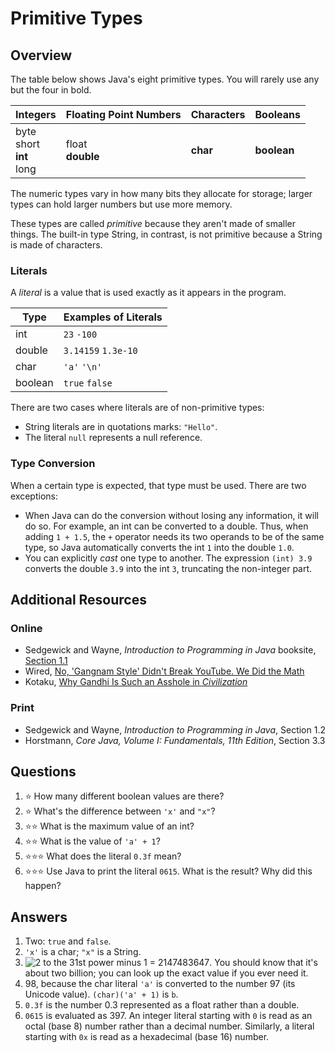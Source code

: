 # Primitive Types
## Overview
The table below shows Java's eight primitive types. You will rarely use any but the four in bold.

Integers | Floating Point Numbers | Characters | Booleans
-|-|-|-
byte<br>short<br>**int**<br>long | float<br>**double** | **char** | **boolean**

The numeric types vary in how many bits they allocate for storage; larger types can hold larger numbers but use more memory.

These types are called *primitive* because they aren't made of smaller things. The built-in type String, in contrast, is not primitive because a String is made of characters.
### Literals
A *literal* is a value that is used exactly as it appears in the program.

Type | Examples of Literals
-|-
int | `23` `-100`
double | `3.14159` `1.3e-10`
char | `'a'` `'\n'`
boolean | `true` `false`

There are two cases where literals are of non-primitive types:
- String literals are in quotations marks: `"Hello"`.
- The literal `null` represents a null reference.
### Type Conversion
When a certain type is expected, that type must be used. There are two exceptions:
- When Java can do the conversion without losing any information, it will do so. For example, an int can be converted to a double. Thus, when adding `1 + 1.5`, the `+` operator needs its two operands to be of the same type, so Java automatically converts the int `1` into the double `1.0`.
- You can explicitly *cast* one type to another. The expression `(int) 3.9` converts the double `3.9` into the int `3`, truncating the non-integer part.
## Additional Resources
### Online
- Sedgewick and Wayne, *Introduction to Programming in Java* booksite, [Section 1.1](https://introcs.cs.princeton.edu/java/12types/)
- Wired, [No, 'Gangnam Style' Didn't Break YouTube. We Did the Math](https://www.wired.com/2014/12/gangnam-style-youtube-math/)
- Kotaku, [Why Gandhi Is Such an Asshole in *Civilization*](https://kotaku.com/why-gandhi-is-such-an-asshole-in-civilization-1653818245)
### Print
- Sedgewick and Wayne, *Introduction to Programming in Java*, Section 1.2
- Horstmann, *Core Java, Volume I: Fundamentals, 11th Edition*, Section 3.3
## Questions
1. :star: How many different boolean values are there?
1. :star: What's the difference between `'x'` and `"x"`?
1. :star::star: What is the maximum value of an int?
1. :star::star: What is the value of `'a' + 1`?
1. :star::star::star: What does the literal `0.3f` mean?
1. :star::star::star: Use Java to print the literal `0615`. What is the result? Why did this happen?
## Answers
1. Two: `true` and `false`.
1. `'x'` is a char; `"x"` is a String.
1. ![2 to the 31st power minus 1 = 2147483647](https://latex.codecogs.com/svg.latex?2^{31}-1=2147483647). You should know that it's about two billion; you can look up the exact value if you ever need it.
1. 98, because the char literal `'a'` is converted to the number 97 (its Unicode value). `(char)('a' + 1)` is `b`.
1. `0.3f` is the number 0.3 represented as a float rather than a double.
1. `0615` is evaluated as 397. An integer literal starting with `0` is read as an octal (base 8) number rather than a decimal number. Similarly, a literal starting with `0x` is read as a hexadecimal (base 16) number.

